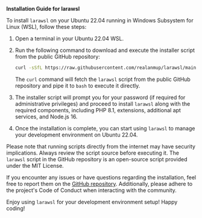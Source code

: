 **Installation Guide for larawsl**

To install `larawsl` on your Ubuntu 22.04 running in Windows Subsystem for Linux (WSL), follow these steps:

1. Open a terminal in your Ubuntu 22.04 WSL.

2. Run the following command to download and execute the installer script from the public GitHub repository:

   ```bash
   curl -sSfL https://raw.githubusercontent.com/realanmup/larawsl/main/larawsl | bash
   ```

   The `curl` command will fetch the `larawsl` script from the public GitHub repository and pipe it to `bash` to execute it directly.

3. The installer script will prompt you for your password (if required for administrative privileges) and proceed to install `larawsl` along with the required components, including PHP 8.1, extensions, additional apt services, and Node.js 16.

4. Once the installation is complete, you can start using `larawsl` to manage your development environment on Ubuntu 22.04.

Please note that running scripts directly from the internet may have security implications. Always review the script source before executing it. The `larawsl` script in the GitHub repository is an open-source script provided under the MIT License.

If you encounter any issues or have questions regarding the installation, feel free to report them on the [GitHub repository](https://github.com/realanmup/larawsl). Additionally, please adhere to the project's Code of Conduct when interacting with the community.

Enjoy using `larawsl` for your development environment setup! Happy coding!